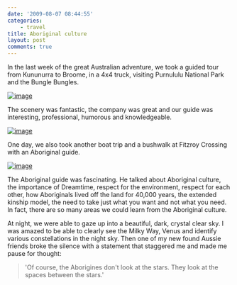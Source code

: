 ```yaml
---
date: '2009-08-07 08:44:55'
categories:
    - travel
title: Aboriginal culture
layout: post
comments: true
---
```

In the last week of the great Australian adventure, we took a guided
tour from Kununurra to Broome, in a 4x4 truck, visiting Purnululu
National Park and the Bungle Bungles.

[![image](http://lh5.ggpht.com/_l2uGy1RGCiE/SnvVrXDc_uI/AAAAAAAABYI/P8aT2DBCMV4/s400/IMGP1532.JPG)](http://picasaweb.google.co.uk/lh/photo/8OxjG4AwCyTYe9eOxm96pw?feat=embedwebsite)

The scenery was fantastic, the company was great and our guide was
interesting, professional, humorous and knowledgeable.

[![image](http://lh6.ggpht.com/_l2uGy1RGCiE/SnvWp3FngNI/AAAAAAAABYM/mw-9tg97xmo/s400/IMGP1542.JPG)](http://picasaweb.google.co.uk/lh/photo/Rsu7UaRl7ODO-ABeOS-IAw?feat=embedwebsite)

One day, we also took another boat trip and a bushwalk at Fitzroy
Crossing with an Aboriginal guide.

[![image](http://lh3.ggpht.com/_l2uGy1RGCiE/SnvaBzBIYLI/AAAAAAAABYY/qKW2dp2s310/s400/IMGP1635.JPG)](http://picasaweb.google.co.uk/lh/photo/m3956X694AYz7fGPAY0bRw?feat=embedwebsite)

The Aboriginal guide was fascinating. He talked about Aboriginal
culture, the importance of Dreamtime, respect for the environment,
respect for each other, how Aboriginals lived off the land for 40,000
years, the extended kinship model, the need to take just what you want
and not what you need. In fact, there are so many areas we could learn
from the Aboriginal culture.

At night, we were able to gaze up into a beautiful, dark, crystal clear
sky. I was amazed to be able to clearly see the Milky Way, Venus and
identify various constellations in the night sky. Then one of my new
found Aussie friends broke the silence with a statement that staggered
me and made me pause for thought:

> 'Of course, the Aborigines don't look at the stars. They look at the
> spaces between the stars.'
